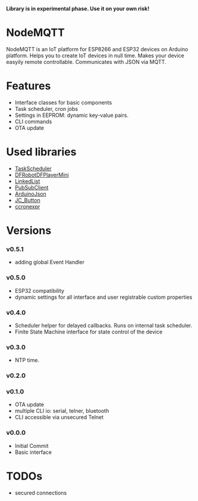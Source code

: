 **Library is in experimental phase. Use it on your own risk!**
# NodeMQTT
NodeMQTT is an IoT platform for ESP8266 and ESP32 devices on Arduino platform. Helps you to create IoT devices in null time. Makes your device easyily remote controllable. Communicates with JSON via MQTT.
# Features
 - Interface classes for basic components
 - Task scheduler, cron jobs
 - Settings in EEPROM: dynamic key-value pairs.
 - CLI commands
 - OTA update
# Used libraries
 - [TaskScheduler](https://github.com/arkhipenko/TaskScheduler)
 - [DFRobotDFPlayerMini](https://github.com/DFRobot/DFRobotDFPlayerMini)
 - [LinkedList](https://github.com/ivanseidel/LinkedList)
 - [PubSubClient](https://github.com/knolleary/pubsubclient)
 - [ArduinoJson](https://arduinojson.org/)
 - [JC_Button](https://github.com/JChristensen/JC_Button)
 - [ccronexpr](https://github.com/staticlibs/ccronexpr)
# Versions
### v0.5.1
 - adding global Event Handler
### v0.5.0
 - ESP32 compatibility
 - dynamic settings for all interface and user registrable custom properties
### v0.4.0
 - Scheduler helper for delayed callbacks. Runs on internal task scheduler.
 - Finite State Machine interface for state control of the device
### v0.3.0
 - NTP time.
### v0.2.0
### v0.1.0
 - OTA update
 - multiple CLI io: serial, telner, bluetooth
 - CLI accessible via unsecured Telnet
### v0.0.0
 - Initial Commit
 - Basic interface
# TODOs
 - secured connections
